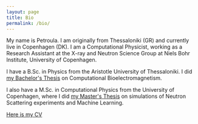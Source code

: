 ```yaml
---
layout: page
title: Bio
permalink: /bio/
---
```


My name is Petroula. I am originally from Thessaloniki (GR) and currently live in Copenhagen (DK). I am a Computational Physicist, working as a Research Assistant at the X-ray and Neutron Science Group at Niels Bohr Institute, University of Copenhagen.

<!-- These days I am doing simulations, data analysis and machine learning. -->
I have a B.Sc. in Physics from the Aristotle University of Thessaloniki. I did [my Bachelor's Thesis](https://ikee.lib.auth.gr/record/321428/files/Karakosta.pdf) on Computational Bioelectromagnetism.

I also have a M.Sc. in Computational Physics from the University of Copenhagen, where I did [my Master's Thesis](https://nbi.ku.dk/english/theses/masters-theses/petroula-karakosta/) on simulations of Neutron Scattering experiments and Machine Learning. 

[Here is my CV](/files/my_cv.pdf)

<!-- This is the base Jekyll theme. You can find out more info about customizing your Jekyll theme, as well as basic Jekyll usage documentation at [jekyllrb.com](https://jekyllrb.com/)

You can find the source code for Minima at GitHub:
[jekyll][jekyll-organization] /
[minima](https://github.com/jekyll/minima)

You can find the source code for Jekyll at GitHub:
[jekyll][jekyll-organization] /
[jekyll](https://github.com/jekyll/jekyll)


[jekyll-organization]: https://github.com/jekyll -->
